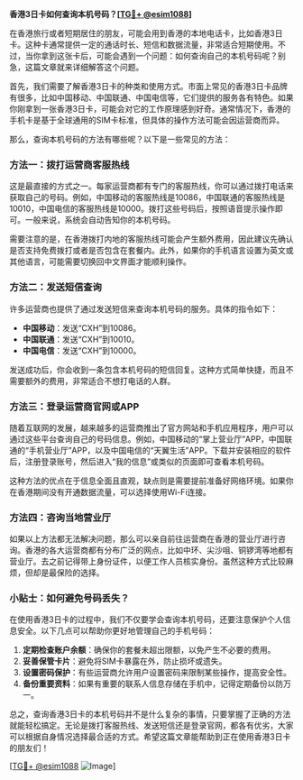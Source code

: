 **香港3日卡如何查询本机号码？[[TG💪+ @esim1088](https://t.me/s/esim1088)]**

在香港旅行或者短期居住的朋友，可能会用到香港的本地电话卡，比如香港3日卡。这种卡通常提供一定的通话时长、短信和数据流量，非常适合短期使用。不过，当你拿到这张卡后，可能会遇到一个问题：如何查询自己的本机号码呢？别急，这篇文章就来详细解答这个问题。

首先，我们需要了解香港3日卡的种类和使用方式。市面上常见的香港3日卡品牌有很多，比如中国移动、中国联通、中国电信等，它们提供的服务各有特色。如果你刚拿到一张香港3日卡，可能会对它的工作原理感到好奇。通常情况下，香港的手机卡是基于全球通用的SIM卡标准，但具体的操作方法可能会因运营商而异。

那么，查询本机号码的方法有哪些呢？以下是一些常见的方法：

### 方法一：拨打运营商客服热线

这是最直接的方式之一。每家运营商都有专门的客服热线，你可以通过拨打电话来获取自己的号码。例如，中国移动的客服热线是10086，中国联通的客服热线是10010，中国电信的客服热线是10000。拨打这些号码后，按照语音提示操作即可。一般来说，系统会自动告知你的本机号码。

需要注意的是，在香港拨打内地的客服热线可能会产生额外费用，因此建议先确认是否支持免费拨打或者是否包含在套餐内。此外，如果你的手机语言设置为英文或其他语言，可能需要切换回中文界面才能顺利操作。

### 方法二：发送短信查询

许多运营商也提供了通过发送短信来查询本机号码的服务。具体的指令如下：

- **中国移动**：发送“CXH”到10086。
- **中国联通**：发送“CXH”到10010。
- **中国电信**：发送“CXH”到10000。

发送成功后，你会收到一条包含本机号码的短信回复。这种方式简单快捷，而且不需要额外的费用，非常适合不想打电话的人群。

### 方法三：登录运营商官网或APP

随着互联网的发展，越来越多的运营商推出了官方网站和手机应用程序，用户可以通过这些平台查询自己的号码信息。例如，中国移动的“掌上营业厅”APP，中国联通的“手机营业厅”APP，以及中国电信的“天翼生活”APP。下载并安装相应的软件后，注册登录账号，然后进入“我的信息”或类似的页面即可查看本机号码。

这种方法的优点在于信息全面且直观，缺点则是需要提前准备好网络环境。如果你在香港期间没有开通数据流量，可以选择使用Wi-Fi连接。

### 方法四：咨询当地营业厅

如果以上方法都无法解决问题，那么可以亲自前往运营商在香港的营业厅进行咨询。香港的各大运营商都有分布广泛的网点，比如中环、尖沙咀、铜锣湾等地都有营业厅。去之前记得带上身份证件，以便工作人员核实身份。虽然这种方式比较麻烦，但却是最保险的选择。

### 小贴士：如何避免号码丢失？

在使用香港3日卡的过程中，我们不仅要学会查询本机号码，还要注意保护个人信息安全。以下几点可以帮助你更好地管理自己的手机号码：

1. **定期检查账户余额**：确保你的套餐未超出限额，以免产生不必要的费用。
2. **妥善保管卡片**：避免将SIM卡暴露在外，防止损坏或遗失。
3. **设置密码保护**：有些运营商允许用户设置密码来限制某些操作，提高安全性。
4. **备份重要资料**：如果有重要的联系人信息存储在手机中，记得定期备份以防万一。

总之，查询香港3日卡的本机号码并不是什么复杂的事情，只要掌握了正确的方法就能轻松搞定。无论是拨打客服热线、发送短信还是登录官网，都各有优劣，大家可以根据自身情况选择最合适的方式。希望这篇文章能帮助到正在使用香港3日卡的朋友们！

[[TG💪+ @esim1088](https://t.me/s/esim1088) ![Image](https://i.postimg.cc/4NQfJmqS/Snipaste-2025-05-13-00-14-12.png)]
